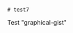                                                                                                                                                        # test7
Test "graphical-gist"